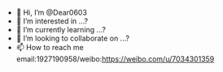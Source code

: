 - 👋 Hi, I’m @Dear0603
- 👀 I’m interested in ...?
- 🌱 I’m currently learning ...?
- 💞️ I’m looking to collaborate on ...?
- 📫 How to reach me email:1927190958/weibo:https://weibo.com/u/7034301359

<!---
Dear0603/Dear0603 is a ✨ special ✨ repository because its `README.md` (this file) appears on your GitHub profile.
You can click the Preview link to take a look at your changes.
--->
